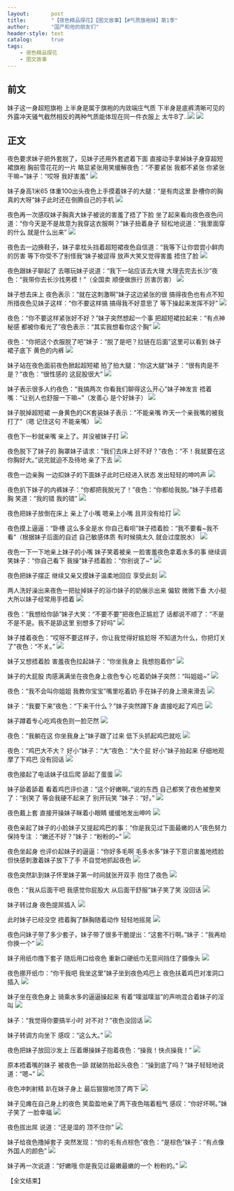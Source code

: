 ```yaml
---
layout:       post
title:        "【夜色精品探花】【图文故事】【#气质旗袍妹】第1季"
author:       "国产和他的朋友们"
header-style: text
catalog:      true
tags:
    - 夜色精品探花
    - 图文故事
---
```


## 前文

妹子这一身超短旗袍 上半身是属于旗袍的内敛端庄气质 下半身是底裤清晰可见的外露冲天骚气截然相反的两种气质能体现在同一件衣服上 太牛B了..![](https://tju.7pzzv.us/tupian/forum/202503/09/210253iomo6xiixxl2vg2b.gif)
![](https://tju.7pzzv.us/tupian/forum/202503/09/210308e68mamqnmqknxp83.gif)

## 正文

夜色要求妹子把外套脱了，见妹子还用外套遮着下面 直接动手拿掉妹子身穿超短裙旗袍 胸前雪花花的一片 略显紧张用笑缓解夜色：“不要紧张 我都不紧张 你紧张干嘛~”妹子：“哎呀 我好害羞”
![](https://tju.7pzzv.us/tupian/forum/202504/03/041952oss2tobvo6v2sgc2.gif)

妹子身高1米65 体重100出头夜色上手摸着妹子的大腿：“是有肉这里 卧槽你的胸真的大呀”妹子此时还在倒腾自己的手机 
![](https://tju.7pzzv.us/tupian/forum/202504/03/041959kn4pg8wfllcftpcg.gif)

夜色再一次感叹妹子胸真大妹子被说的害羞了捂了下脸 坐了起来看向夜色夜色问道：“你今天是不是故意为我穿这衣服啊？”妹子扭着身子 轻松地说道：“我里面穿的什么 就是什么出来”
![](https://tju.7pzzv.us/tupian/forum/202504/03/042005k10n9nvdgydvcs7d.gif)

夜色去一边换鞋子，妹子拿枕头挡着超短裙夜色自信道：“我等下让你尝尝小鲜肉的厉害 等下你受不了别怪我”妹子被逗得 放声大笑又觉得害羞 捂住了脸
![](https://tju.7pzzv.us/tupian/forum/202504/03/042011lpumdlaregex3dsd.gif)

夜色跟妹子聊起了 去哪玩妹子说道：“我下一站应该去大理 大理去完去长沙”夜色：“我带你去长沙找男模！”（全国卖 顺便做旅行 厉害厉害）
![](https://tju.7pzzv.us/tupian/forum/202504/03/042017ihhoaubbhol0nbhz.gif)

妹子想去床上 夜色表示：“就在这刺激啊”妹子这边紧张的很 搞得夜色也有点不知所措夜色见妹子这样：“你不要这样搞 搞得我不好意思了 等下操起来发挥不好”
![](https://tju.7pzzv.us/tupian/forum/202504/03/042024vmk2h3ymmpp8zq9k.gif)

夜色：“你不要这样紧张好不好？”妹子突然想起一个事 把超短裙拉起来：“有点神秘感 都被你看光了”夜色表示：“其实我想看你这个胸”
![](https://tju.7pzzv.us/tupian/forum/202504/03/042030anjrgbipntjgwh0r.gif)

夜色：“你把这个衣服脱了吧”妹子：“脱了是吧？拉链在后面”这里可以看到 妹子裙子底下 黄色的内裤
![](https://tju.7pzzv.us/tupian/forum/202504/03/042037pwjxxjdqx7oczc9z.gif)

妹子站在夜色面前夜色掀起超短裙 拍了拍大腿：“你这大腿”妹子：“很有肉是不是？”夜色：“很性感的 这屁股很大”
![](https://tju.7pzzv.us/tupian/forum/202504/03/042043ow35dyl5f0piyfhl.gif)

妹子表示很多人约夜色：“我搞两次 你看我们聊得这么开心”妹子神发言 捂着嘴：“让别人也舒服一下嘛~”（发善心 是个好妹子）
![](https://tju.7pzzv.us/tupian/forum/202504/03/042050lu1m6aa6wua9accy.gif)

妹子脱掉超短裙 一身黄色的CK套装妹子表示：“不能亲嘴 昨天一个亲我嘴的被我打了”（嗯 记住这句 不能亲嘴）
![](https://tju.7pzzv.us/tupian/forum/202504/03/042056p56pa9995ye55ifp.gif)

夜色下一秒就亲嘴 亲上了。并没被妹子打
![](https://tju.7pzzv.us/tupian/forum/202504/03/042103kw0z5rwr5awqk05x.gif)

夜色脱下了妹子的 胸罩妹子请求：“我们去床上好不好？”夜色：“不！我就要在这 你胸好大。”说完就迫不及待地 亲了下去
![](https://tju.7pzzv.us/tupian/forum/202504/03/042108reuuaaxxxzuc0ujy.gif)

夜色一边亲胸 一边扣妹子的下面妹子此时已经进入状态 发出轻轻的呻吟声
![](https://tju.7pzzv.us/tupian/forum/202504/03/042115i1si1is3x2xis22g.gif)

夜色扒下妹子的内裤妹子：“你都把我脱光了！”夜色：“你都给我脱。”妹子手捂着胸 笑道：“我的错 我的错”
![](https://tju.7pzzv.us/tupian/forum/202504/03/042122vehtx1xhrxen1ii9.gif)

夜色把妹子放倒在床上 亲上了小嘴 嗯亲上小嘴 且并没有给打
![](https://tju.7pzzv.us/tupian/forum/202504/03/042128do6smozobmuppsoo.gif)

夜色摸上逼逼：“卧槽 这么多全是水 你自己看呗”妹子捂着脸：“我不要看~我不看”（根据妹子后面的自述 自己敏感体质 有时候搞太久 就会过度脱水）
![](https://tju.7pzzv.us/tupian/forum/202504/03/042133ynrehbs7p7xeoed7.gif)

夜色一下一下地亲上妹子的小嘴 妹子笑着被亲 一脸害羞夜色拿着水多的事 继续调笑妹子：“你自己看下 我操”妹子捂着脸：“你别说了~”
![](https://tju.7pzzv.us/tupian/forum/202504/03/042139ue4n2mzc1cbkz3qb.gif)

夜色把妹子摆正 继续又亲又摸妹子温柔地回应 享受此刻
![](https://tju.7pzzv.us/tupian/forum/202504/03/042144xfyjxxrxrynm4rft.gif)

两人洗好澡出来夜色一把扯掉妹子的浴巾妹子的奶展示出来 偏软 微微下垂 大小挺大所以妹子经常用手捂着
![](https://tju.7pzzv.us/tupian/forum/202504/03/042153d61973fo686183m3.gif)

夜色：“我想给你舔”妹子大笑：“不要不要”把夜色正尴尬了 话都说不顺了：“不是不是不是。我不是舔这里 别想多了好吗”
![](https://tju.7pzzv.us/tupian/forum/202504/03/042200ifsoiossqbod9fto.gif)

妹子搂着夜色：“哎呀不要这样子，你让我觉得好尴尬呀 不知道为什么，你把灯关了”夜色：“不关。”
![](https://tju.7pzzv.us/tupian/forum/202504/03/042208raeqm88t82hf3hwg.gif)

妹子又想捂着脸 害羞夜色拉起妹子：“你坐我身上 我想抱着你”
![](https://tju.7pzzv.us/tupian/forum/202504/03/042214sfrbkyo96yz6km8i.gif)

妹子的大屁股 肉感满满坐在夜色身上夜色专心 吃着奶妹子突然：“叫姐姐~”
![](https://tju.7pzzv.us/tupian/forum/202504/03/042220htzk000igfogmoin.gif)

夜色：“我不会叫你姐姐 我教你宝宝”嘴里吃着奶 手在妹子的身上滑来滑去
![](https://tju.7pzzv.us/tupian/forum/202504/03/042226xkllgjl72lowtym7.gif)

妹子：“我要下来”夜色：“下来干什么？”妹子突然蹲下身 直接吃起了鸡巴
![](https://tju.7pzzv.us/tupian/forum/202504/03/042233ebb9gnbbw7iaez7e.gif)

妹子蹲着专心吃鸡夜色则一脸茫然
![](https://tju.7pzzv.us/tupian/forum/202504/03/042239ofgrgr9vzeoj2v6e.gif)

夜色：“我躺在这 你坐我身上”妹子跟了过来 低下头抓起鸡巴就吃 
![](https://tju.7pzzv.us/tupian/forum/202504/03/042247ljee0esdg1k83ej8.gif)

夜色：“鸡巴大不大？ 好小”妹子：“大”夜色：“大个屁 好小”妹子抬起来 仔细地观摩了下鸡巴 没有回话
![](https://tju.7pzzv.us/tupian/forum/202504/03/042255aywxujvm9xh7tu79.gif)

夜色接起了电话妹子往后爬 舔起了蛋蛋
![](https://tju.7pzzv.us/tupian/forum/202504/03/042304yr0ozkjriwr1w0rw.gif)

妹子舔着舔着 看着鸡巴评价道：“这个好嫩啊。”说的东西 自己都笑了夜色被整笑了：“别笑了 等会我硬不起来了 别开玩笑 ”妹子：“好。”
![](https://tju.7pzzv.us/tupian/forum/202504/03/042312ood30wdfddo00gs0.gif)

夜色戴上套 直接开操妹子眯着小眼睛 缓缓地发出呻吟
![](https://tju.7pzzv.us/tupian/forum/202504/03/042319rwc2gg0j5gg8j55j.gif)

夜色亲起了妹子的小脸妹子又提起鸡巴的事：“你是我见过下面最嫩的人”夜色努力保持专注 ：“嫩还不好？”妹子：“粉粉的~”
![](https://tju.7pzzv.us/tupian/forum/202504/03/042326jgah0g0z04zrz0z0.gif)

夜色坐起身 也评价起妹子的逼逼：“你好多毛啊 毛多水多”妹子下意识害羞地捂脸 但快感刺激着妹子放下了手 不自觉地抓起夜色
![](https://tju.7pzzv.us/tupian/forum/202504/03/042334nz9nhbbhm1z19hxh.gif)

夜色突然趴到妹子怀里妹子第一时间就张开双手 抱住了夜色
![](https://tju.7pzzv.us/tupian/forum/202504/03/042340fc0m0994c2a14wp1.gif)

夜色：“我从后面干吧 我感觉你屁股大 从后面干舒服”妹子笑了笑 没回话
![](https://tju.7pzzv.us/tupian/forum/202504/03/042347opiay8c8enauyyrm.gif)

妹子转过身 夜色提屌插入
![](https://tju.7pzzv.us/tupian/forum/202504/03/042355xgrjjxr8m3rt7n5t.gif)

此时妹子已经没空 捂着胸了酥胸随着动作 轻轻地摇晃
![](https://tju.7pzzv.us/tupian/forum/202504/03/042400ykpddp1dv2u12bzi.gif)

夜色问妹子带了多少套子，妹子带了很多干脆提出：“这套不行啊。”妹子：“我再给你换一个”
![](https://tju.7pzzv.us/tupian/forum/202504/03/042406r2ppwm2nbcmq0q2b.gif)

妹子用纸巾撸下套子 随后用口给夜色 重新口硬纸巾无意间挡住了摄像头
![](https://tju.7pzzv.us/tupian/forum/202504/03/042411jn71924vzx2fd1b7.gif)

夜色挪开纸巾：“你干我吧 我坐这里”妹子坐到夜色鸡巴上 夜色扶着鸡巴对准洞口 插入
![](https://tju.7pzzv.us/tupian/forum/202504/03/042417mak626qqg1rhbq6r.gif)

妹子坐在夜色身上 骑乘水多的逼逼操起来 有着“噗滋噗滋”的声响混合着妹子的淫叫 
![](https://tju.7pzzv.us/tupian/forum/202504/03/042423ox8l9ovgl3htyv30.gif)

妹子：“我觉得你要搞半小时 对不对？”夜色没回话
![](https://tju.7pzzv.us/tupian/forum/202504/03/042429t93zaryt2r0ysl3m.gif)

妹子转调方向坐下 感叹：“这么大。”
![](https://tju.7pzzv.us/tupian/forum/202504/03/042437qdy2dbpnnnpzx8fn.gif)

夜色把妹子放回沙发上 压着爆操妹子抱着夜色：“操我！快点操我！”
![](https://tju.7pzzv.us/tupian/forum/202504/03/042443ls4f4sy7v3sr7rlv.gif)

原本捂着嘴的妹子 被夜色一舔 就破防抬起头夜色：“操到底了吗？”妹子轻轻地说道：“嗯~”
![](https://tju.7pzzv.us/tupian/forum/202504/03/042452tiiwmu7kiki74ema.gif)

夜色冲刺射精 趴在妹子身上 最后狠狠地顶了两下
![](https://tju.7pzzv.us/tupian/forum/202504/03/042457de4v001i0u124zee.gif)

妹子见瘫在自己身上的夜色 笑盈盈地亲了两下夜色喘着粗气 感叹：“你好坏啊。”妹子笑了 一脸幸福
![](https://tju.7pzzv.us/tupian/forum/202504/03/042504nqbbtzk8k2gfv8wq.gif)

夜色拔出屌 说道：“还是湿的 顶不住你”
![](https://tju.7pzzv.us/tupian/forum/202504/03/042509iqqrqt313lcm3cv1.gif)

妹子给夜色撸掉套子 突然发现：“你的毛有点棕色”夜色：“是棕色”妹子：“有点像外国人的颜色”
![](https://tju.7pzzv.us/tupian/forum/202504/03/042515grpir1hbwaxwurm2.gif)

妹子再一次说道：“好嫩哦 你是我见过最嫩最嫩的一个 粉粉的。”
![](https://tju.7pzzv.us/tupian/forum/202504/03/042522wglfub8frjajwog8.gif)

【全文结束】